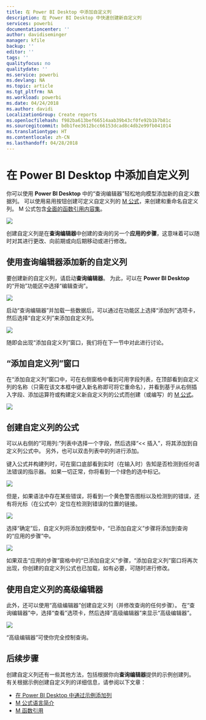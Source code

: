```yaml
---
title: 在 Power BI Desktop 中添加自定义列
description: 在 Power BI Desktop 中快速创建新自定义列
services: powerbi
documentationcenter: ''
author: davidiseminger
manager: kfile
backup: ''
editor: ''
tags: ''
qualityfocus: no
qualitydate: ''
ms.service: powerbi
ms.devlang: NA
ms.topic: article
ms.tgt_pltfrm: NA
ms.workload: powerbi
ms.date: 04/24/2018
ms.author: davidi
LocalizationGroup: Create reports
ms.openlocfilehash: f982ba613bef66514aab39b43cf0fe92b1b7b81c
ms.sourcegitcommit: bdb1fee3612bcc66153dcad8c4db2e99fb041014
ms.translationtype: HT
ms.contentlocale: zh-CN
ms.lasthandoff: 04/28/2018
---
```

# <a name="add-a-custom-column-in-power-bi-desktop"></a>在 Power BI Desktop 中添加自定义列
你可以使用 **Power BI Desktop** 中的“查询编辑器”轻松地向模型添加新的自定义数据列。 可以使用易用按钮创建可定义自定义列的 [M 公式](https://msdn.microsoft.com/library/mt270235.aspx)，来创建和重命名自定义列。 M 公式包含[全面的函数引用内容集](https://msdn.microsoft.com/library/mt779182.aspx)。 

![](media/desktop-add-custom-column/add-custom-column_01.png)

创建自定义列是在**查询编辑器**中创建的查询的另一个**应用的步骤**，这意味着可以随时对其进行更改、向前期或向后期移动或进行修改。

## <a name="use-query-editor-to-add-a-new-custom-column"></a>使用查询编辑器添加新的自定义列
要创建新的自定义列，请启动**查询编辑器**。 为此，可以在 **Power BI Desktop** 的“开始”功能区中选择“编辑查询”。

![](media/desktop-add-custom-column/add-column-from-example_02.png)

启动“查询编辑器”并加载一些数据后，可以通过在功能区上选择“添加列”选项卡，然后选择“自定义列”来添加自定义列。

![](media/desktop-add-custom-column/add-custom-column_02.png)

随即会出现“添加自定义列”窗口，我们将在下一节中对此进行讨论。

## <a name="the-add-custom-column-window"></a>“添加自定义列”窗口
在“添加自定义列”窗口中，可在右侧窗格中看到可用字段列表，在顶部看到自定义列的名称（只需在该文本框中键入新名称即可将它重命名），并看到基于从右侧插入字段、添加运算符或构建定义新自定义列的公式而创建（或编写）的 [M 公式](https://msdn.microsoft.com/library/mt779182.aspx)。 

![](media/desktop-add-custom-column/add-custom-column_03.png)

## <a name="create-formulas-for-your-custom-column"></a>创建自定义列的公式
可以从右侧的“可用列:”列表中选择一个字段，然后选择“<< 插入”，将其添加到自定义列公式中。 另外，也可以双击列表中的列进行添加。

键入公式并构建列时，可在窗口底部看到实时（在输入时）告知是否检测到任何语法错误的指示器。 如果一切正常，你将看到一个绿色的选中标记。

![](media/desktop-add-custom-column/add-custom-column_04.png)

但是，如果语法中存在某些错误，将看到一个黄色警告图标以及检测到的错误，还有将光标（在公式中）定位在检测到错误的位置的链接。

![](media/desktop-add-custom-column/add-custom-column_05.png)

选择“确定”后，自定义列将添加到模型中，“已添加自定义”步骤将添加到查询的“应用的步骤”中。

![](media/desktop-add-custom-column/add-custom-column_06.png)

如果双击“应用的步骤”窗格中的“已添加自定义”步骤，“添加自定义列”窗口将再次出现，你创建的自定义列公式也已加载，如有必要，可随时进行修改。

## <a name="using-the-advanced-editor-for-custom-columns"></a>使用自定义列的高级编辑器
此外，还可以使用“高级编辑器”创建自定义列（并修改查询的任何步骤）。 在“查询编辑器”中，选择“查看”选项卡，然后选择“高级编辑器”来显示“高级编辑器”。

![](media/desktop-add-custom-column/add-custom-column_07.png)

“高级编辑器”可使你完全控制查询。

## <a name="next-steps"></a>后续步骤
创建自定义列还有一些其他方法，包括根据你向**查询编辑器**提供的示例创建列。 有关根据示例创建自定义列的详细信息，请参阅以下文章：

* [在 Power BI Desktop 中通过示例添加列](desktop-add-column-from-example.md)
* [M 公式语言简介](https://msdn.microsoft.com/library/mt270235.aspx)
* [M 函数引用](https://msdn.microsoft.com/library/mt779182.aspx)  


